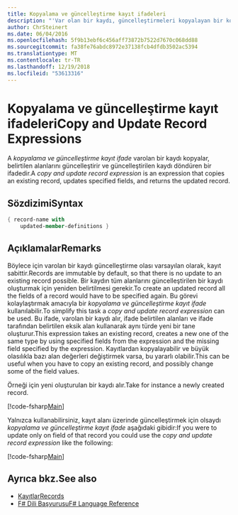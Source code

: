 ```yaml
---
title: Kopyalama ve güncelleştirme kayıt ifadeleri
description: "'Var olan bir kaydı, güncelleştirmeleri kopyalayan bir kopyalama ve güncelleştirme kayıt expression' alanları belirtilen ve güncelleştirilen bir kaydı döndürür yazmayı öğrenin."
author: ChrSteinert
ms.date: 06/04/2016
ms.openlocfilehash: 5f9b13ebf6c456aff73872b7522d7670c068dd88
ms.sourcegitcommit: fa38fe76abdc8972e37138fcb4dfdb3502ac5394
ms.translationtype: MT
ms.contentlocale: tr-TR
ms.lasthandoff: 12/19/2018
ms.locfileid: "53613316"
---
```

# <a name="copy-and-update-record-expressions"></a><span data-ttu-id="c7767-103">Kopyalama ve güncelleştirme kayıt ifadeleri</span><span class="sxs-lookup"><span data-stu-id="c7767-103">Copy and Update Record Expressions</span></span>

<span data-ttu-id="c7767-104">A *kopyalama ve güncelleştirme kayıt ifade* varolan bir kaydı kopyalar, belirtilen alanlarını güncelleştirir ve güncelleştirilen kaydı döndüren bir ifadedir.</span><span class="sxs-lookup"><span data-stu-id="c7767-104">A *copy and update record expression* is an expression that copies an existing record, updates specified fields, and returns the updated record.</span></span>

## <a name="syntax"></a><span data-ttu-id="c7767-105">Sözdizimi</span><span class="sxs-lookup"><span data-stu-id="c7767-105">Syntax</span></span>

```fsharp
{ record-name with
    updated-member-definitions }
```

## <a name="remarks"></a><span data-ttu-id="c7767-106">Açıklamalar</span><span class="sxs-lookup"><span data-stu-id="c7767-106">Remarks</span></span>

<span data-ttu-id="c7767-107">Böylece için varolan bir kaydı güncelleştirme olası varsayılan olarak, kayıt sabittir.</span><span class="sxs-lookup"><span data-stu-id="c7767-107">Records are immutable by default, so that there is no update to an existing record possible.</span></span> <span data-ttu-id="c7767-108">Bir kaydın tüm alanlarını güncelleştirilen bir kaydı oluşturmak için yeniden belirtilmesi gerekir.</span><span class="sxs-lookup"><span data-stu-id="c7767-108">To create an updated record all the fields of a record would have to be specified again.</span></span> <span data-ttu-id="c7767-109">Bu görevi kolaylaştırmak amacıyla bir *kopyalama ve güncelleştirme kayıt ifade* kullanılabilir.</span><span class="sxs-lookup"><span data-stu-id="c7767-109">To simplify this task a *copy and update record expression* can be used.</span></span> <span data-ttu-id="c7767-110">Bu ifade, varolan bir kaydı alır, ifade belirtilen alanları ve ifade tarafından belirtilen eksik alan kullanarak aynı türde yeni bir tane oluşturur.</span><span class="sxs-lookup"><span data-stu-id="c7767-110">This expression takes an existing record, creates a new one of the same type by using specified fields from the expression and the missing field specified by the expression.</span></span>
<span data-ttu-id="c7767-111">Kayıtlardan kopyalayabilir ve büyük olasılıkla bazı alan değerleri değiştirmek varsa, bu yararlı olabilir.</span><span class="sxs-lookup"><span data-stu-id="c7767-111">This can be useful when you have to copy an existing record, and possibly change some of the field values.</span></span>

<span data-ttu-id="c7767-112">Örneği için yeni oluşturulan bir kaydı alır.</span><span class="sxs-lookup"><span data-stu-id="c7767-112">Take for instance a newly created record.</span></span>

[!code-fsharp[Main](../../../samples/snippets/fsharp/lang-ref-1/snippet1905.fs)]

<span data-ttu-id="c7767-113">Yalnızca kullanabilirsiniz, kayıt alanı üzerinde güncelleştirmek için olsaydı *kopyalama ve güncelleştirme kayıt ifade* aşağıdaki gibidir:</span><span class="sxs-lookup"><span data-stu-id="c7767-113">If you were to update only on field of that record you could use the *copy and update record expression* like the following:</span></span>

[!code-fsharp[Main](../../../samples/snippets/fsharp/lang-ref-1/snippet1906.fs)]

## <a name="see-also"></a><span data-ttu-id="c7767-114">Ayrıca bkz.</span><span class="sxs-lookup"><span data-stu-id="c7767-114">See also</span></span>

- [<span data-ttu-id="c7767-115">Kayıtlar</span><span class="sxs-lookup"><span data-stu-id="c7767-115">Records</span></span>](records.md)
- [<span data-ttu-id="c7767-116">F# Dili Başvurusu</span><span class="sxs-lookup"><span data-stu-id="c7767-116">F# Language Reference</span></span>](index.md)